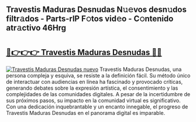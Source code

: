 ## Travestis Maduras Desnudas N𝚞𝚎vos desn𝚞dos filtr𝚊dos - Parts-rlP F𝚘tos vid𝚎o - C𝚘ntenido atr𝚊ctivo 46Hrg

# <h2><a href="http://mbbzz26.tromn.icu/?c=Travestis+Maduras+Desnudas">🔗👉👉👉 Travestis Maduras Desnudas 🔗🔗</a></h2>

[![Travestis Maduras Desnudas nuevo](https://i.imgur.com/pEAQMta.gif)](http://mbbzz26.tromn.icu/?c=Travestis+Maduras+Desnudas)
Travestis Maduras Desnudas, una persona compleja y esquiva, se resiste a la definición fácil. Su método único de interactuar con audiencias en línea ha fascinado y provocado críticas, generando debates sobre la expresión artística, el consentimiento y las complejidades de las comunidades digitales. A pesar de la incertidumbre de sus próximos pasos, su impacto en la comunidad virtual es significativo. Con una dedicación inquebrantable y un encanto innegable, el progreso de Travestis Maduras Desnudas en el panorama digital es imparable.

